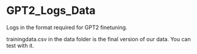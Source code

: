 # GPT2_Logs_Data
Logs in the format  required for GPT2 finetuning.

trainingdata.csv in the data folder is the final version of our data. You can test with it.
